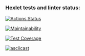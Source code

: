 ### Hexlet tests and linter status:
[![Actions Status](https://github.com/Goglich/python-project-50/actions/workflows/hexlet-check.yml/badge.svg)](https://github.com/Goglich/python-project-50/actions)

[![Maintainability](https://api.codeclimate.com/v1/badges/ac1d05116a57935b7b26/maintainability)](https://codeclimate.com/github/Goglich/python-project-50/maintainability)

[![Test Coverage](https://api.codeclimate.com/v1/badges/ac1d05116a57935b7b26/test_coverage)](https://codeclimate.com/github/Goglich/python-project-50/test_coverage)

[![asciicast](https://asciinema.org/a/Qsu0yEopnlbeBiUFOL6D0HY00.svg)](https://asciinema.org/a/Qsu0yEopnlbeBiUFOL6D0HY00)